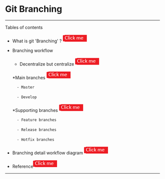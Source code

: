 #                                Git Branching

----------------------------------------------------------------------------------------------------

Tables of contents


* What is git 'Branching' ? [![button](https://github.com/prajaktavpendse/projectpractice/blob/master/Images/clickme.png)](https://github.com/prajaktavpendse/projectpractice/blob/master/branching/what_is_branching.md)

* Branching workflow

    * Decentralize but centralize [![button](https://github.com/prajaktavpendse/projectpractice/blob/master/Images/clickme.png)](https://github.com/prajaktavpendse/projectpractice/blob/master/branching/decentralize_but_centralize.md)

    *Main branches [![button](https://github.com/prajaktavpendse/projectpractice/blob/master/Images/clickme.png)](https://github.com/prajaktavpendse/projectpractice/blob/master/branching/main_branches.md)

        - Master

        - Develop

    *Supporting branches [![button](https://github.com/prajaktavpendse/projectpractice/blob/master/Images/clickme.png)](https://github.com/prajaktavpendse/projectpractice/blob/master/branching/supporting_branches.md)

        - Feature branches

        - Release branches

        - Hotfix branches

* Branching detail workflow diagram [![button](https://github.com/prajaktavpendse/projectpractice/blob/master/Images/clickme.png)](https://github.com/prajaktavpendse/projectpractice/blob/master/branching/detail_branching_diagram.md)

* Reference[![button](https://github.com/prajaktavpendse/projectpractice/blob/master/Images/clickme.png)](https://github.com/prajaktavpendse/projectpractice/blob/master/branching/reference_branches.md)

--------------------------------------------------------------------------------------------------------          

